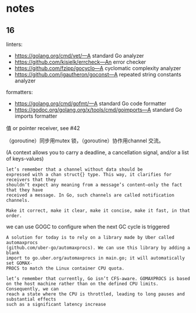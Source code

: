 # notes

## 16

linters: 
- https://golang.org/cmd/vet/—A standard Go analyzer
- https://github.com/kisielk/errcheck—An error checker
- https://github.com/fzipp/gocyclo—A cyclomatic complexity analyzer
- https://github.com/jgautheron/goconst—A repeated string constants analyzer

formatters:
- https://golang.org/cmd/gofmt/—A standard Go code formatter
- https://godoc.org/golang.org/x/tools/cmd/goimports—A standard Go imports formatter


值 or pointer receiver, see #42

（goroutine）同步用mutex 锁，（goroutine）协作用channel 交流。

(A context allows you to carry a deadline, a cancellation signal, and/or a list of keys-values)

```
let’s remember that a channel without data should be
expressed with a chan struct{} type. This way, it clarifies for receivers that they
shouldn’t expect any meaning from a message’s content—only the fact that they have
received a message. In Go, such channels are called notification channels.
```

```
Make it correct, make it clear, make it concise, make it fast, in that order.
```

we can use GOGC to configure when the next GC cycle is triggered

```
A solution for today is to rely on a library made by Uber called automaxprocs
(github.com/uber-go/automaxprocs). We can use this library by adding a blank
import to go.uber.org/automaxprocs in main.go; it will automatically set GOMAX-
PROCS to match the Linux container CPU quota. 

let’s remember that currently, Go isn’t CFS-aware. GOMAXPROCS is based
on the host machine rather than on the defined CPU limits. Consequently, we can
reach a state where the CPU is throttled, leading to long pauses and substantial effects
such as a significant latency increase
```